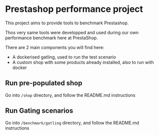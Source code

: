 # Prestashop performance project

This project aims to provide tools to benchmark Prestashop.

Thos very same tools were developped and used during our own performance benchmark here at PrestaShop.

There are 2 main components you will find here:

* A dockerised gatling, used to run the test scenario
* A custom shop with some products already installed, also to run with docker

## Run pre-populated shop

Go into `/shop` directory, and follow the README.md instructions

## Run Gating scenarios

Go into `/benchmark/gatling` directory, and follow the README.md instructions
